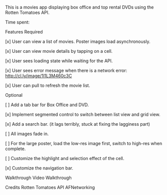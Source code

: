 This is a movies app displaying box office and top rental DVDs using the Rotten Tomatoes API.

Time spent: <Number of hours spent>

Features
Required

[x] User can view a list of movies. Poster images load asynchronously.

[x] User can view movie details by tapping on a cell.

[x] User sees loading state while waiting for the API.

[x] User sees error message when there is a network error: http://cl.ly/image/1l1L3M460c3C

[x] User can pull to refresh the movie list.

Optional

[ ] Add a tab bar for Box Office and DVD.

[x] Implement segmented control to switch between list view and grid view.

[x] Add a search bar. (it lags terribly, stuck at fixing the lagginess part) 

[ ] All images fade in.

[ ] For the large poster, load the low-res image first, switch to high-res when complete.

[ ] Customize the highlight and selection effect of the cell.

[x] Customize the navigation bar.

Walkthrough
Video Walkthrough

Credits
Rotten Tomatoes API
AFNetworking
